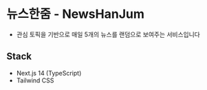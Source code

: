 # 뉴스한줌 - NewsHanJum
- 관심 토픽을 기반으로 매일 5개의 뉴스를 랜덤으로 보여주는 서비스입니다


## Stack
- Next.js 14 (TypeScript)
- Tailwind CSS



